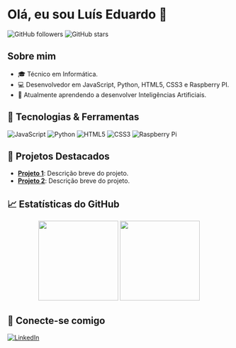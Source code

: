 # Olá, eu sou Luís Eduardo 👋

![GitHub followers](https://img.shields.io/github/followers/Eduardoe239?label=Follow&style=social) 
![GitHub stars](https://img.shields.io/github/stars/Eduardoe239?label=Stars&style=social)

## Sobre mim
- 🎓 Técnico em Informática.
- 💻 Desenvolvedor em JavaScript, Python, HTML5, CSS3 e Raspberry PI.
- 🌱 Atualmente aprendendo a desenvolver Inteligências Artificiais.

## 🔧 Tecnologias & Ferramentas
![JavaScript](https://img.shields.io/badge/JavaScript-F7DF1E?style=for-the-badge&logo=javascript&logoColor=black)
![Python](https://img.shields.io/badge/Python-3776AB?style=for-the-badge&logo=python&logoColor=white)
![HTML5](https://img.shields.io/badge/HTML5-E34F26?style=for-the-badge&logo=html5&logoColor=white)
![CSS3](https://img.shields.io/badge/CSS3-1572B6?style=for-the-badge&logo=css3&logoColor=white)
![Raspberry Pi](https://img.shields.io/badge/Raspberry%20Pi-C51A4A?style=for-the-badge&logo=raspberry-pi&logoColor=white)

## 🌟 Projetos Destacados
- [**Projeto 1**](link_projeto_1): Descrição breve do projeto.
- [**Projeto 2**](link_projeto_2): Descrição breve do projeto.

## 📈 Estatísticas do GitHub
<p align="center">
  <img height="180em" src="https://github-readme-stats.vercel.app/api?username=Eduardoe239&show_icons=true&theme=tokyonight" />
  <img height="180em" src="https://github-readme-stats.vercel.app/api/top-langs/?username=Eduardoe239&layout=compact&theme=tokyonight" />
</p>

## 🤝 Conecte-se comigo
[![LinkedIn](https://img.shields.io/badge/LinkedIn-blue?style=for-the-badge&logo=linkedin)](https://www.linkedin.com/in/lu%C3%ADs-eduardo-205a80329/)

